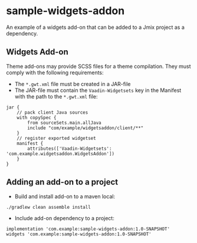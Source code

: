 # sample-widgets-addon

An example of a widgets add-on that can be added to a Jmix project as a dependency.

## Widgets Add-on

Theme add-ons may provide SCSS files for a theme compilation. They must comply with the following requirements:

* The `*.gwt.xml` file must be created in a JAR-file
* The JAR-file must contain the `Vaadin-Widgetsets` key in the Manifest with the path to the `*.gwt.xml` file:

```
jar {
    // pack client Java sources
    with copySpec {
        from sourceSets.main.allJava
        include "com/example/widgetsaddon/client/**"
    }
    // register exported widgetset
    manifest {
        attributes(['Vaadin-Widgetsets': 'com.example.widgetsaddon.WidgetsAddon'])
    }
}
```

## Adding an add-on to a project

* Build and install add-on to a maven local:

```
./gradlew clean assemble install
```

* Include add-on dependency to a project:

```
implementation 'com.example:sample-widgets-addon:1.0-SNAPSHOT'
widgets 'com.example:sample-widgets-addon:1.0-SNAPSHOT'
```
